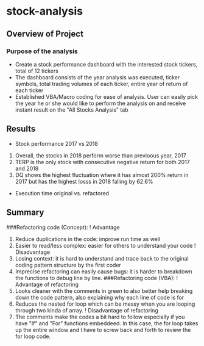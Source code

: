 # stock-analysis
## Overview of Project 
### Purpose of the analysis 
- Create a stock performance dashboard with the interested stock tickers, total of 12 tickers
- The dashboard consists of the year analysis was executed, ticker symbols, total trading volumes of each ticker, entire year of return of each ticker 
- Established VBA/Macro coding for ease of analysis. User can easily pick the year he or she would like to perform the analysis on and receive instant result on the "All Stocks Analysis" tab
## Results 
- Stock performance 2017 vs 2018
1. Overall, the stocks in 2018 perform worse than previoous year, 2017 
2. TERP is the only stock with consecutive negative return for both 2017 and 2018
3. DQ shows the highest fluctuation where it has almost 200% return in 2017 but has the highest losss in 2018 falling by 62.6% 
- Execution time original vs. refactored 

## Summary
###Refactoring code (Concept): 
! Advantage
1. Reduce duplications in the code: improve run time as well
2. Easier to read/less complex: easier for others to understand your code
! Disadvantage
1. Losing context: it is hard to understand and trace back to the original coding pattern structure by the first coder
2. Imprecise refactoring can easily cause bugs: it is harder to breakdown the functions to debug line by line. 
###Refactoring code (VBA): 
! Advantage of refactoring
1. Looks cleaner with the comments in green to also better help breaking down the code pattern, also explaining why each line of code is for
2. Reduces the nested for loop which can be messy when you are looping through two kinda of array. 
! Disadvantage of refactoring
1. The comments make the codes a bit hard to follow especially if you have "If" and "For" functions embeddeed. In this case, the for loop takes up the entire window and I have to screw back and forth to review the for loop code.
